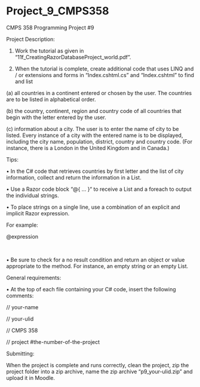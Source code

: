 # Project_9_CMPS358
CMPS 358 Programming Project #9


Project Description:


1. Work the tutorial as given in “11f_CreatingRazorDatabaseProject_world.pdf”.
 
2. When the tutorial is complete, create additional code that uses LINQ and / or extensions and forms in
“Index.cshtml.cs” and “Index.cshtml” to find and list


(a) all countries in a continent entered or chosen by the user. The countries are to be listed in
alphabetical order.


(b) the country, continent, region and country code of all countries that begin with the letter entered by
the user.


(c) information about a city. The user is to enter the name of city to be listed. Every instance of a city
with the entered name is to be displayed, including the city name, population, district, country and
country code. (For instance, there is a London in the United Kingdom and in Canada.)


Tips:

• In the C# code that retrieves countries by first letter and the list of city information, collect and return the
information in a List<string>.

• Use a Razor code block “@{ … }“ to receive a List<string> and a foreach to output the individual
strings.

• To place strings on a single line, use a combination of an explicit and implicit Razor expression.


For example:

@expression

<br>


• Be sure to check for a no result condition and return an object or value appropriate to the method. For
instance, an empty string or an empty List<T>.
  

General requirements:


• At the top of each file containing your C# code, insert the following comments:


// your-name

// your-ulid

// CMPS 358

// project #the-number-of-the-project


Submitting:


When the project is complete and runs correctly, clean the project, zip the project folder into a zip
archive, name the zip archive “p9_your-ulid.zip” and upload it in Moodle.
